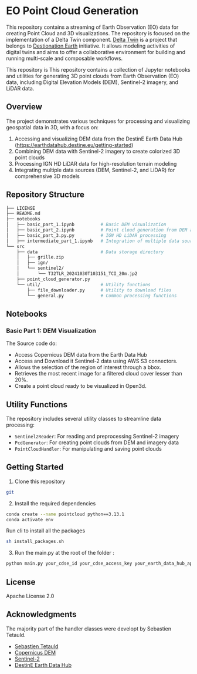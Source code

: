 # EO Point Cloud Generation

This repository contains a streaming of Earth Observation (EO) data for creating Point Cloud and 3D visualizations. The repository is focused on the implementation of a Delta Twin component. [Delta Twin](https://deltatwin.destine.eu/) is a project that belongs to [Destionation Earth](https://destination-earth.eu/) initiative. It allows modeling activities of digital twins and aims to offer a collaborative environment for building and running multi-scale and composable workflows.

This repository is
This repository contains a collection of Jupyter notebooks and utilities for generating 3D point clouds from Earth Observation (EO) data, including Digital Elevation Models (DEM), Sentinel-2 imagery, and LiDAR data.

## Overview

The project demonstrates various techniques for processing and visualizing geospatial data in 3D, with a focus on:

1. Accessing and visualizing DEM data from the DestinE Earth Data Hub (https://earthdatahub.destine.eu/getting-started)
2. Combining DEM data with Sentinel-2 imagery to create colorized 3D point clouds
3. Processing IGN HD LiDAR data for high-resolution terrain modeling
4. Integrating multiple data sources (DEM, Sentinel-2, and LiDAR) for comprehensive 3D models

## Repository Structure

```bash
├── LICENSE
├── README.md
├── notebooks
│   ├── basic_part_1.ipynb          # Basic DEM visualization
│   ├── basic_part_2.ipynb          # Point cloud generation from DEM and Sentinel-2
│   ├── basic_part_3.py.py          # IGN HD LiDAR processing
│   ├── intermediate_part_1.ipynb   # Integration of multiple data sources
└── src
    ├── data                        # Data storage directory
    │   ├── grille.zip
    │   ├── ign/
    │   └── sentinel2/
    │       └── T32TLR_20241030T103151_TCI_20m.jp2
    ├── point_cloud_generator.py
    └── util/                       # Utility functions
        ├── file_downloader.py      # Utility to download files
        └── general.py              # Common processing functions
```

## Notebooks

### Basic Part 1: DEM Visualization

The Source code do:
- Access Copernicus DEM data from the Earth Data Hub
- Access and Download it Sentinel-2 data using AWS S3 connectors.
- Allows the selection of the region of interest through a bbox.
- Retrieves the most recent image for a filtered cloud cover lesser than 20%. 
- Create a point cloud ready to be visualized in Open3d.

## Utility Functions

The repository includes several utility classes to streamline data processing:

- `Sentinel2Reader`: For reading and preprocessing Sentinel-2 imagery
- `PcdGenerator`: For creating point clouds from DEM and imagery data
- `PointCloudHandler`: For manipulating and saving point clouds


## Getting Started

1. Clone this repository

```bash
git 
```
2. Install the required dependencies

```bash
conda create --name pointcloud python==3.13.1
conda activate env
```
Run cli to install all the packages

```bash
sh install_packages.sh
```

3. Run the main.py at the root of the folder :
```bash
python main.py your_cdse_id your_cdse_access_key your_earth_data_hub_api_key bbox sampled_fraction
```


## License

Apache License 2.0

## Acknowledgments

 The majority part of the handler classes were developt by Sebastien Tetauld. 
 - [Sebastien Tetauld](https://github.com/sebastien-tetaud)
- [Copernicus DEM](https://spacedata.copernicus.eu/collections/copernicus-digital-elevation-model)
- [Sentinel-2](https://sentinel.esa.int/web/sentinel/missions/sentinel-2)
- [DestinE Earth Data Hub](https://earthdatahub.destine.eu/)